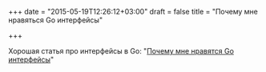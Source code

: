 +++
date = "2015-05-19T12:26:12+03:00"
draft = false
title = "Почему мне нравяться Go интерфейсы"

+++

<p>Хорошая статья про интерфейсы в Go: &quot;<a href="http://theburningmonk.com/2015/05/why-i-like-golang-interfaces/">Почему мне нравятся Go интерфейсы</a>&quot;</p>

